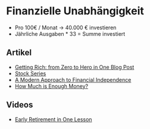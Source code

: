 # Finanzielle Unabhängigkeit

- Pro 100€ / Monat -> 40.000 € investieren
- Jährliche Ausgaben * 33 = Summe investiert

## Artikel

- [Getting Rich: from Zero to Hero in One Blog Post](https://www.mrmoneymustache.com/2013/02/22/getting-rich-from-zero-to-hero-in-one-blog-post/)
- [Stock Series](https://jlcollinsnh.com/stock-series/)
- [A Modern Approach to Financial Independence](https://fourpillarfreedom.com/a-modern-approach-to-financial-independence/)
- [How Much is Enough Money?](https://cityfrugal.com/enough-money/)

## Videos

- [Early Retirement in One Lesson](https://www.youtube.com/watch?v=8-Li_sFNc4Q)
